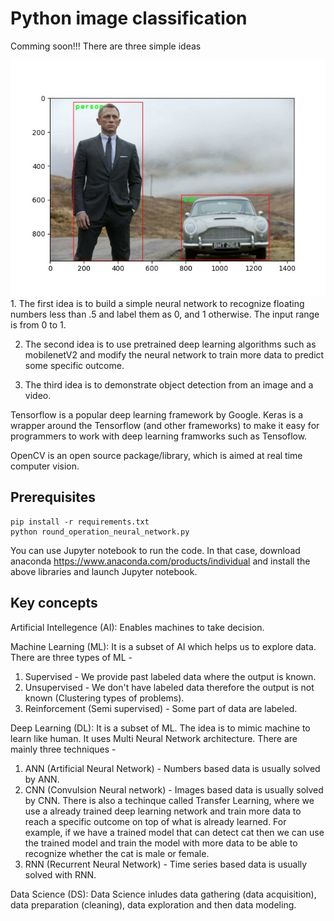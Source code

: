 # Python image classification
Comming soon!!! There are three simple ideas 

<img src="images/output.jpg" />
1. The first idea is to build a simple neural network to recognize floating numbers less than .5 and label them as 0, and 1 otherwise. The input range is from 0 to 1.

2. The second idea is to use pretrained deep learning algorithms such as mobilenetV2 and modify the neural network to train more data to predict some specific outcome. 

3. The third idea is to demonstrate object detection from an image and a video.

Tensorflow is a popular deep learning framework by Google. Keras is a wrapper around the Tensorflow (and other frameworks) to make it easy for programmers to work with deep learning framworks such as Tensoflow.

OpenCV is an open source package/library, which is aimed at real time computer vision.

## Prerequisites

``` 
pip install -r requirements.txt 
python round_operation_neural_network.py 
```

You can use Jupyter notebook to run the code. In that case, download anaconda https://www.anaconda.com/products/individual and install the above libraries and launch Jupyter notebook.

## Key concepts
Artificial Intellegence (AI): Enables machines to take decision.

Machine Learning (ML): It is a subset of AI which helps us to explore data. There are three types of ML - 
   1. Supervised - We provide past labeled data where the output is known.
   2. Unsupervised - We don't have labeled data therefore the output is not known (Clustering types of problems).
   3. Reinforcement (Semi supervised) - Some part of data are labeled. 

Deep Learning (DL): It is a subset of ML. The idea is to mimic machine to learn like human. It uses Multi Neural Network architecture. There are mainly three  techniques - 
   1. ANN (Artificial Neural Network) - Numbers based data is usually solved by ANN.
   2. CNN (Convulsion Neural network) - Images based data is usually solved by CNN. There is also a techinque called Transfer Learning, where we use a already trained deep learning network and train more data to reach a specific outcome on top of what is already learned. For example, if we have a trained model that can detect cat then we can use the trained model and train the model with more data to be able to recognize whether the cat is male or female.
   3. RNN (Recurrent Neural Network) - Time series based data is usually solved with RNN.

Data Science (DS): Data Science inludes data gathering (data acquisition), data preparation (cleaning), data exploration and then data modeling.

